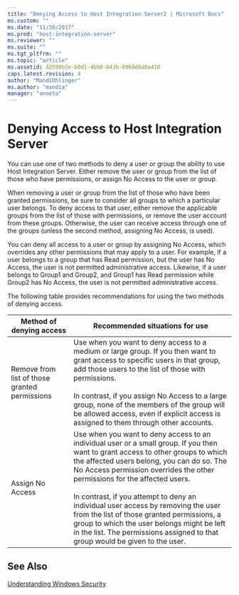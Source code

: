 ```yaml
---
title: "Denying Access to Host Integration Server2 | Microsoft Docs"
ms.custom: ""
ms.date: "11/30/2017"
ms.prod: "host-integration-server"
ms.reviewer: ""
ms.suite: ""
ms.tgt_pltfrm: ""
ms.topic: "article"
ms.assetid: 42590b2e-b0d1-4bb0-b43b-8969d8a0a410
caps.latest.revision: 4
author: "MandiOhlinger"
ms.author: "mandia"
manager: "anneta"
---
```

# Denying Access to Host Integration Server
You can use one of two methods to deny a user or group the ability to use Host Integration Server. Either remove the user or group from the list of those who have permissions, or assign No Access to the user or group.  
  
 When removing a user or group from the list of those who have been granted permissions, be sure to consider all groups to which a particular user belongs. To deny access to that user, either remove the applicable groups from the list of those with permissions, or remove the user account from these groups. Otherwise, the user can receive access through one of the groups (unless the second method, assigning No Access, is used).  
  
 You can deny all access to a user or group by assigning No Access, which overrides any other permissions that may apply to a user. For example, if a user belongs to a group that has Read permission, but the user has No Access, the user is not permitted administrative access. Likewise, if a user belongs to Group1 and Group2, and Group1 has Read permission while Group2 has No Access, the user is not permitted administrative access.  
  
 The following table provides recommendations for using the two methods of denying access.  
  
|Method of denying access|Recommended situations for use|  
|------------------------------|------------------------------------|  
|Remove from list of those granted permissions|Use when you want to deny access to a medium or large group. If you then want to grant access to specific users in that group, add those users to the list of those with permissions.<br /><br /> In contrast, if you assign No Access to a large group, none of the members of the group will be allowed access, even if explicit access is assigned to them through other accounts.|  
|Assign No Access|Use when you want to deny access to an individual user or a small group. If you then want to grant access to other groups to which the affected users belong, you can do so. The No Access permission overrides the other permissions for the affected users.<br /><br /> In contrast, if you attempt to deny an individual user access by removing the user from the list of those granted permissions, a group to which the user belongs might be left in the list. The permissions assigned to that group would be given to the user.|  
  
## See Also  
 [Understanding Windows Security](../core/understanding-windows-security1.md)